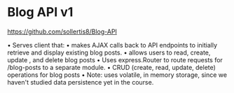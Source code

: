 # Blog API v1

https://github.com/sollertis8/Blog-API

• Serves client that:
    • makes AJAX calls back to API endpoints to initially retrieve and display       existing blog posts.
    • allows users to read, create, update , and delete blog posts
• Uses express.Router to route requests for /blog-posts to a separate module.
• CRUD (create, read, update, delete) operations for blog posts
• Note: uses volatile, in memory storage, since we haven't studied data              persistence yet in the course.